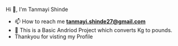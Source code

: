 
Hi 👋, I'm Tanmayi Shinde</h1>
- 📫 How to reach me **tanmayi.shinde27@gmail.com**
- 🌱 This is a Basic Andriod Project which converts Kg to pounds.
- Thankyou for visting my Profile


